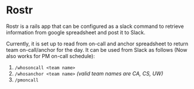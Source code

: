 # Rostr
Rostr is a rails app that can be configured as a slack command to retrieve information from google spreadsheet and post it to Slack.

Currently, it is set up to read from on-call and anchor spreadsheet to return team on-call/anchor for the day. It can be used from Slack as follows (Now also works for PM on-call schedule):

1. `/whosoncall <team name>`
2. `/whosanchor <team name>` 
_(valid team names are CA, CS, UW)_
3. `/pmoncall` 

